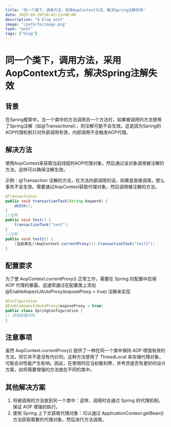 ```yaml
---
title: '同一个类下，调用方法，采用AopContext方式，解决Spring注解失效'
date: 2025-04-29T10:41:12+08:00
description: "A blog post"
image: "/path/to/image.png"
type: "post"
tags: ["blog"]
---
```


# 同一个类下，调用方法，采用AopContext方式，解决Spring注解失效
## 背景
在Spring框架中，当一个类中的方法调用另一个方法时，如果被调用的方法使用了Spring注解（如@Transactional），则注解可能不会生效。这是因为Spring的AOP代理机制只对外部调用有效，内部调用不会触发AOP代理。

## 解决方法
使用AopContext来获取当前线程的AOP代理对象，然后通过该对象调用被注解的方法。这样可以确保注解生效。

示例：@Transaction 注解的方法，在方法内部调用的话，如果是直接调用，那么事务不会生效。需要通过AopContext获取代理对象，然后调用被注解的方法。
```java
@Transactional
public void transactionTask(String keyword) {
    doSth();
}
//反例
public void test() {
    transactionTask("test");
}
//正例
public void test2() {
    (当前类名)(AopContext.currentProxy()).transactionTask("test2");
}
```
## 配置要求
为了使 AopContext.currentProxy() 正常工作，需要在 Spring 的配置中启用 AOP 代理的暴露。这通常通过在配置类上添加 @EnableAspectJAutoProxy(exposeProxy = true) 注解来实现
```java
@Configuration
@EnableAspectJAutoProxy(exposeProxy = true)
public class SpringConfiguration {
// 其他配置代码
}
```
## 注意事项
虽然 AopContext.currentProxy() 提供了一种在同一个类中保持 AOP 增强有效的方法，但它并不是没有代价的。这种方法使用了 ThreadLocal 来存储代理对象，可能会对性能产生影响。因此，在使用时应当权衡利弊，并考虑是否有更好的设计方案，如将需要增强的方法放在不同的类中。

## 其他解决方案
1. 将被调用的方法放到另一个类中：这样，调用时会通过 Spring 的代理机制，保证 AOP 增强的执行。
2. 使用 Spring 上下文获取代理对象：可以通过 ApplicationContext.getBean() 方法获取需要的代理对象，然后进行方法调用。
